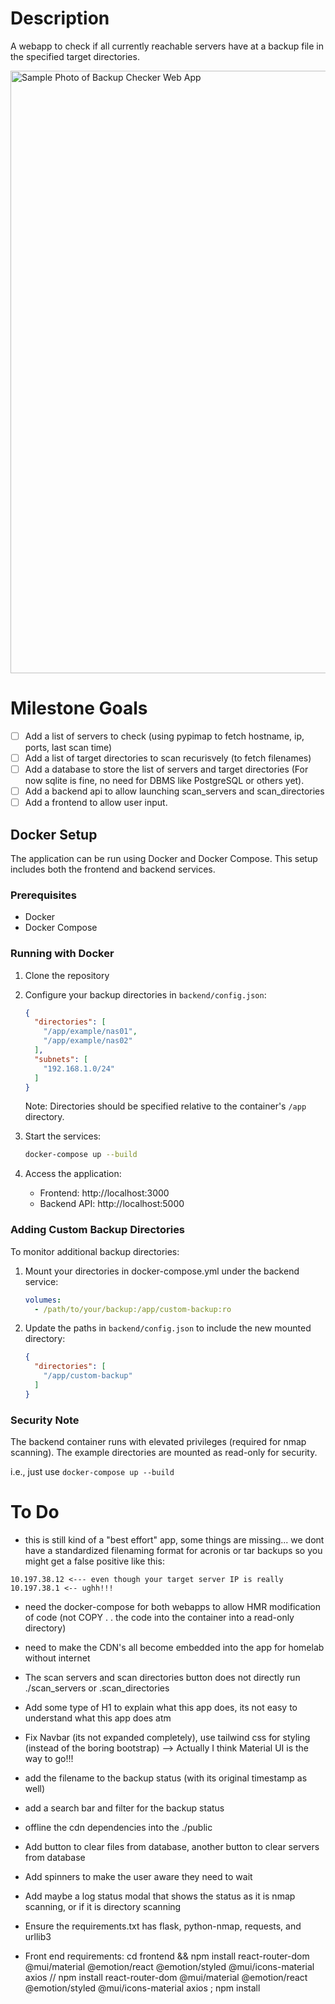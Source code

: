 # Description

A webapp to check if all currently reachable servers have at a backup file in the specified target directories.

<img width="964" alt="Sample Photo of Backup Checker Web App" src="https://github.com/user-attachments/assets/7a4b66d0-8c36-4955-ba20-2c488b73a7a6">

# Milestone Goals

- [ ] Add a list of servers to check (using pypimap to fetch hostname, ip, ports, last scan time)
- [ ] Add a list of target directories to scan recurisvely (to fetch filenames)
- [ ] Add a database to store the list of servers and target directories (For now sqlite is fine, no need for DBMS like PostgreSQL or others yet).
- [ ] Add a backend api to allow launching scan_servers and scan_directories
- [ ] Add a frontend to allow user input.

## Docker Setup

The application can be run using Docker and Docker Compose. This setup includes both the frontend and backend services.

### Prerequisites

- Docker
- Docker Compose

### Running with Docker

1. Clone the repository
2. Configure your backup directories in `backend/config.json`:
   ```json
   {
     "directories": [
       "/app/example/nas01",
       "/app/example/nas02"
     ],
     "subnets": [
       "192.168.1.0/24"
     ]
   }
   ```
   Note: Directories should be specified relative to the container's `/app` directory.

3. Start the services:
   ```bash
   docker-compose up --build
   ```

4. Access the application:
   - Frontend: http://localhost:3000
   - Backend API: http://localhost:5000

### Adding Custom Backup Directories

To monitor additional backup directories:

1. Mount your directories in docker-compose.yml under the backend service:
   ```yaml
   volumes:
     - /path/to/your/backup:/app/custom-backup:ro
   ```

2. Update the paths in `backend/config.json` to include the new mounted directory:
   ```json
   {
     "directories": [
       "/app/custom-backup"
     ]
   }
   ```

### Security Note

The backend container runs with elevated privileges (required for nmap scanning). The example directories are mounted as read-only for security.

i.e., just use ```docker-compose up --build```







# To Do

* this is still kind of a "best effort" app, some things are missing... we dont have a standardized filenaming format for acronis or tar backups so you might get a false positive like this:
```
10.197.38.12 <--- even though your target server IP is really 10.197.38.1 <-- ughh!!!
```

* need the docker-compose for both webapps to allow HMR modification of code (not COPY . . the code into the container into a read-only directory)

* need to make the CDN's all become embedded into the app for homelab without internet

* The scan servers and scan directories button does not directly run ./scan_servers or .scan_directories

* Add some type of H1 to explain what this app does, its not easy to understand what this app does atm

* Fix Navbar (its not expanded completely), use tailwind css for styling (instead of the boring bootstrap) --> Actually I think Material UI is the way to go!!!

* add the filename to the backup status (with its original timestamp as well)

* add a search bar and filter for the backup status

* offline the cdn dependencies into the ./public

* Add button to clear files from database, another button to clear servers from database

* Add spinners to make the user aware they need to wait

* Add maybe a log status modal that shows the status as it is nmap scanning, or if it is directory scanning

* Ensure the requirements.txt has flask, python-nmap, requests, and urllib3

* Front end requirements: cd frontend && npm install react-router-dom @mui/material @emotion/react @emotion/styled @mui/icons-material axios // npm install react-router-dom @mui/material @emotion/react @emotion/styled @mui/icons-material axios ; npm install
